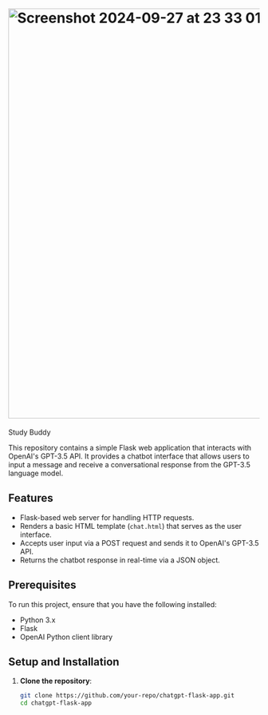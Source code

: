 # <img width="821" alt="Screenshot 2024-09-27 at 23 33 01" src="https://github.com/user-attachments/assets/121fdb57-a908-4a8d-9404-34e9a0e1a7f7">
Study Buddy

This repository contains a simple Flask web application that interacts with OpenAI's GPT-3.5 API. It provides a chatbot interface that allows users to input a message and receive a conversational response from the GPT-3.5 language model.

## Features
- Flask-based web server for handling HTTP requests.
- Renders a basic HTML template (`chat.html`) that serves as the user interface.
- Accepts user input via a POST request and sends it to OpenAI's GPT-3.5 API.
- Returns the chatbot response in real-time via a JSON object.

## Prerequisites

To run this project, ensure that you have the following installed:
- Python 3.x
- Flask
- OpenAI Python client library

## Setup and Installation

1. **Clone the repository**:
   ```bash
   git clone https://github.com/your-repo/chatgpt-flask-app.git
   cd chatgpt-flask-app
